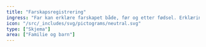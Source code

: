 ```yaml
---
title: "Farskapsregistrering"
ingress: "Far kan erklære farskapet både, før og etter fødsel. Erklæring av farskap skal gjøres skriftlig enten ved å erklære digitalt eller ved oppmøte på et offentlig kontor. "
icon: "/src/_includes/svg/pictograms/neutral.svg"
type: ["Skjema"]
area: ["Familie og barn"]
---
```

